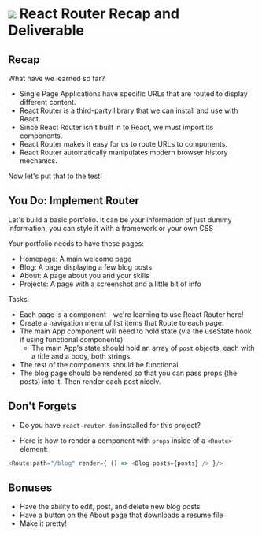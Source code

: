 # ![](https://ga-dash.s3.amazonaws.com/production/assets/logo-9f88ae6c9c3871690e33280fcf557f33.png) React Router Recap and Deliverable

## Recap
What have we learned so far?
* Single Page Applications have specific URLs that are routed to display different content.
* React Router is a third-party library that we can install and use with React.
* Since React Router isn't built in to React, we must import its components.
* React Router makes it easy for us to route URLs to components.
* React Router automatically manipulates modern browser history mechanics.

Now let's put that to the test!

## You Do: Implement Router

Let's build a basic portfolio. It can be your information of just dummy information, 
you can style it with a framework or your own CSS

Your portfolio needs to have these pages:
- Homepage: A main welcome page
- Blog: A page displaying a few blog posts
- About: A page about you and your skills
- Projects: A page with a screenshot and a little bit of info

Tasks:

- Each page is a component - we're learning to use React Router here!
- Create a navigation menu of list items that Route to each page.
- The main App component will need to hold state (via the useState hook if using functional components) 
  - The main App's state should hold an array of `post` objects, each with a title and a body, both strings.
- The rest of the components should be functional.
- The blog page should be rendered so that you can pass props (the posts) into it. Then render each post nicely.

## Don't Forgets

* Do you have `react-router-dom` installed for this project?

* Here is how to render a component with `props` inside of a `<Route>` element:

```js
<Route path="/blog" render={ () => <Blog posts={posts} /> }/>
```

## Bonuses

- Have the ability to edit, post, and delete new blog posts
- Have a button on the About page that downloads a resume file
- Make it pretty!
